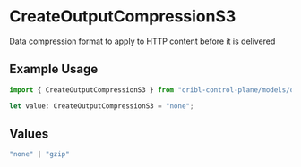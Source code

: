 # CreateOutputCompressionS3

Data compression format to apply to HTTP content before it is delivered

## Example Usage

```typescript
import { CreateOutputCompressionS3 } from "cribl-control-plane/models/operations";

let value: CreateOutputCompressionS3 = "none";
```

## Values

```typescript
"none" | "gzip"
```
